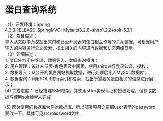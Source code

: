 蛋白查询系统
===
（1）开发环境：Spring 4.3.3.RELEASE+SpringMVC+Mybaits3.2.8+shiro1.2.2+solr-5.3.1<br>
（2）项目描述：<br>
        导入从文献中万挖掘出来的和已公开发表的蛋白相互作用的关系数据，可根据用户输入的内容进行全文检索，找出相关的内容进行数据和动态网络显示<br>
（3）详细描述：<br>
        1.	项目分为用户管理、数据导入、数据查询模块；<br>
        2.	用户管理：设计人员表-角色表及中间表，使用shiro进行登录认证，授权；<br>
        3.	数据导入：从公开的蛋白网站抓取数据，进行处理后导入MySQL数据库；<br>
        4.  数据查询：利用SOLR进行索引和检索，找出所需要的蛋白相关的信息进行展示；<br>
 (4) 完成进度：
        已经搭建SSM框架，并使用shiro实现认证和授权处理，但抓取数据与使用solr检索未完成
 
 
 (5) 因为使用的数据库为原始数据库，所以部署项目之前把user表里的password要改一下，具体可见src/password文件
